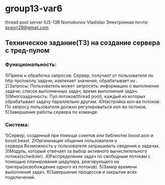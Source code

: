# group13-var6
thread pool server
IU5-13B Nomokonov Vladislav
Электронная почта:  exxorr29@gmail.com

## Техническое задание(ТЗ) на создание сервера с тред-пулом 
### Функциональность:
1)Прием и обработка запросов: Cервер, получает от пользователя по http протоколу задачи, извлекает значения, обрабатывает их .
2)Запросы: Пользователь может запросить:
  информацию о выполнении задачи;
  список выполненных задач;
  время выполнения задач.
3)Многозадачность: Пул потоков(thread pool), каждый из которых обрабатывает задачу параллельно другим.
4)Настройка кол-ва потоков: По запросу пользователя должно регулироваться кол-во потоков.
5)Завершение работы сервера по команде.


### Система:
1)Сервер, созданный при помощи сокетов или библиотек boost.asio и boost.beast.
2)Организация общения пользователя и сервера.Возможность у пользователя запрашивать сведения о задачах.
3)Модуль, который отвечает за выбор активного вычислительного потока(scheduler).
4)Распределение задач по свободным потокам с помощью планирования шедулера, реагирующего на тригеры(освобождение одного из потоков).
5)Замер времени выполнения задач.
6)Завершение процессов и закрытие всех подключений.


